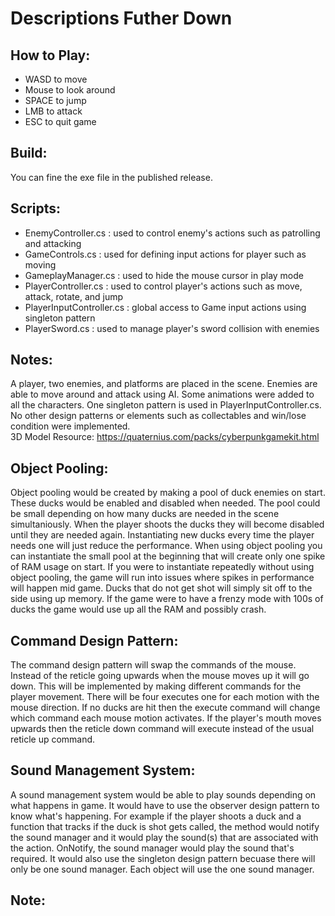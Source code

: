 # Descriptions Futher Down

## How to Play:
- WASD to move
- Mouse to look around
- SPACE to jump
- LMB to attack
- ESC to quit game

## Build:
You can fine the exe file in the published release.

## Scripts:
- EnemyController.cs : used to control enemy's actions such as patrolling and attacking
- GameControls.cs : used for defining input actions for player such as moving
- GameplayManager.cs : used to hide the mouse cursor in play mode
- PlayerController.cs : used to control player's actions such as move, attack, rotate, and jump
- PlayerInputController.cs : global access to Game input actions using singleton pattern
- PlayerSword.cs : used to manage player's sword collision with enemies

## Notes:
A player, two enemies, and platforms are placed in the scene. Enemies are able to move around and attack using AI. 
Some animations were added to all the characters.
One singleton pattern is used in PlayerInputController.cs. No other design patterns or elements such as collectables and win/lose condition were implemented.<br />
3D Model Resource: https://quaternius.com/packs/cyberpunkgamekit.html

## Object Pooling:
Object pooling would be created by making a pool of duck enemies on start. These ducks would be enabled and disabled when needed. The pool could be small depending on how many ducks are needed in the scene simultaniously. When the player shoots the ducks they will become disabled until they are needed again. Instantiating new ducks every time the player needs one will just reduce the performance. When using object pooling you can instantiate the small pool at the beginning that will create only one spike of RAM usage on start. If you were to instantiate repeatedly without using object pooling, the game will run into issues where spikes in performance will happen mid game. Ducks that do not get shot will simply sit off to the side using up memory. If the game were to have a frenzy mode with 100s of ducks the game would use up all the RAM and possibly crash.

## Command Design Pattern:
The command design pattern will swap the commands of the mouse. Instead of the reticle going upwards when the mouse moves up it will go down. This will be implemented by making different commands for the player movement. There will be four executes one for each motion with the mouse direction. If no ducks are hit then the execute command will change which command each mouse motion activates. If the player's mouth moves upwards then the reticle down command will execute instead of the usual reticle up command. 

## Sound Management System:
A sound management system would be able to play sounds depending on what happens in game. It would have to use the observer design pattern to know what's happening. For example if the player shoots a duck and a function that tracks if the duck is shot gets called, the method would notify the sound manager and it would play the sound(s) that are associated with the action. OnNotify, the sound manager would play the sound that's required. It would also use the singleton design pattern becuase there will only be one sound manager. Each object will use the one sound manager.

## Note:
